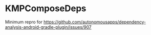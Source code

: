 # KMPComposeDeps
Minimum repro for https://github.com/autonomousapps/dependency-analysis-android-gradle-plugin/issues/907
